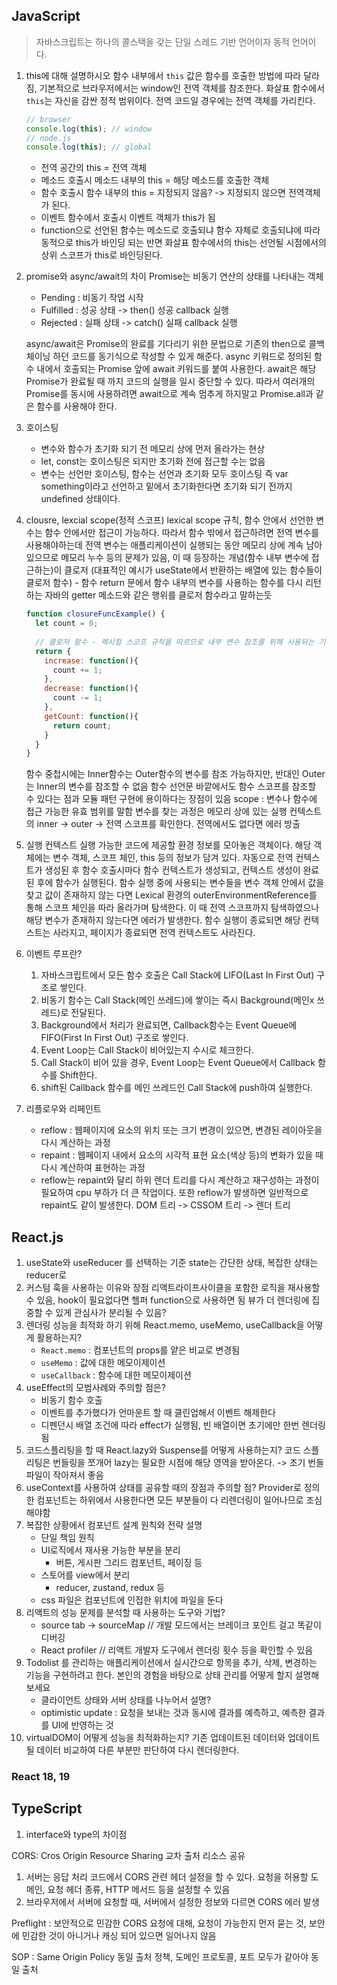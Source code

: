 ## JavaScript

> 자바스크립트는 하나의 콜스택을 갖는 단일 스레드 기반 언어이자 동적 언어이다.

1. this에 대해 설명하시오
   함수 내부에서 `this` 값은 함수를 호출한 방법에 따라 달라짐, 기본적으로 브라우저에서는 window인 전역 객체를 참조한다. 화살표 함수에서 `this`는 자신을 감싼 정적 범위이다. 전역 코드일 경우에는 전역 객체를 가리킨다.

   ```javascript
   // browser
   console.log(this); // window
   // node.js
   console.log(this); // global
   ```

   - 전역 공간의 this = 전역 객체
   - 메소드 호출시 메소드 내부의 this = 해당 메소드를 호출한 객체
   - 함수 호출시 함수 내부의 this = 지정되지 않음? -> 지정되지 않으면 전역객체가 된다.
   - 이벤트 함수에서 호출시 이벤트 객체가 this가 됨
   - function으로 선언된 함수는 메소드로 호출되냐 함수 자체로 호출되냐에 따라 동적으로 this가 바인딩 되는 반면 화살표 함수에서의 this는 선언될 시점에서의 상위 스코프가 this로 바인딩된다.

2. promise와 async/await의 차이
   Promise는 비동기 연산의 상태를 나타내는 객체

   - Pending : 비동기 작업 시작
   - Fulfilled : 성공 상태 -> then() 성공 callback 실행
   - Rejected : 실패 상태 -> catch() 실패 callback 실행

   async/await은 Promise의 완료를 기다리기 위한 문법으로 기존의 then으로 콜백 체이닝 하던 코드를 동기식으로 작성할 수 있게 해준다. async 키워드로 정의된 함수 내에서 호출되는 Promise 앞에 await 키워드를 붙여 사용한다. await은 해당  Promise가 완료될 때 까지 코드의 실행을 일시 중단할 수 있다. 따라서 여러개의 Promise를 동시에 사용하려면 await으로 계속 멈추게 하지말고 Promise.all과 같은 함수를 사용해야 한다.

3. 호이스팅

   - 변수와 함수가 초기화 되기 전 메모리 상에 먼저 올라가는 현상
   - let, const는 호이스팅은 되지만 초기화 전에 접근할 수는 없음
   - 변수는 선언만 호이스팅, 함수는 선언과 초기화 모두 호이스팅
     즉 var something이라고 선언하고 밑에서 초기화한다면 초기화 되기 전까지 undefined 상태이다.

4. clousre, lexcial scope(정적 스코프)
   lexical scope 규칙, 함수 안에서 선언한 변수는 함수 안에서만 접근이 가능하다. 따라서 함수 밖에서 접근하려면 전역 변수를 사용해야하는데 전역 변수는 애플리케이션이 실행되는 동안 메모리 상에 계속 남아 있으므로 메모리 누수 등의 문제가 있음, 이 때 등장하는 개념(함수 내부 변수에 접근하는)이 클로저 (대표적인 예시가 useState에서 반환하는 배열에 있는 함수들이 클로저 함수) - 함수 return 문에서 함수 내부의 변수를 사용하는 함수를 다시 리턴하는 자바의 getter 메소드와 같은 행위를 클로저 함수라고 말하는듯
   
   ```javascript
   function closureFuncExample() {
     let count = 0;
     
     // 클로저 함수 - 렉시컬 스코프 규칙을 따르므로 내부 변수 참조를 위해 사용되는 기법
     return {
       increase: function(){
         count += 1;
       },
       decrease: function(){
         count -= 1;
       },
       getCount: function(){
         return count;
       }
     }
   }
   ```
   
   함수 중첩시에는 Inner함수는 Outer함수의 변수를 참조 가능하지만, 반대인 Outer는 Inner의 변수를 참조할 수 없음
   함수 선언문 바깥에서도 함수 스코프를 참조할 수 있다는 점과 모듈 패턴 구현에 용이하다는 장점이 있음
   scope : 변수나 함수에 접근 가능한 유효 범위를 말함
   변수를 찾는 과정은 메모리 상에 있는 실행 컨텍스트의 inner -> outer -> 전역 스코프를 확인한다. 전역에서도 없다면 에러 방출
   
5. 실행 컨텍스트
   실행 가능한 코드에 제공할 환경 정보를 모아놓은 객체이다. 해당 객체에는 변수 객체, 스코프 체인, this 등의 정보가 담겨 있다. 자동으로 전역 컨텍스트가 생성된 후 함수 호출시마다 함수 컨텍스트가 생성되고, 컨텍스트 생성이 완료된 후에 함수가 실행된다. 함수 실행 중에 사용되는 변수들을 변수 객체 안에서 값을 찾고 값이 존재하지 않는 다면 Lexical 환경의 outerEnvironmentReference를 통해 스코프 체인을 따라 올라가며 탐색한다. 이 때 전역 스코프까지 탐색하였으나 해당 변수가 존재하지 않는다면 에러가 발생한다. 함수 실행이 종료되면 해당 컨텍스트는 사라지고, 페이지가 종료되면 전역 컨텍스트도 사라진다.

6. 이벤트 루프란?

   1. 자바스크립트에서 모든 함수 호출은 Call Stack에 LIFO(Last In First Out) 구조로 쌓인다.
   2. 비동기 함수는 Call Stack(메인 쓰레드)에 쌓이는 즉시 Background(메인x 쓰레드)로 전달된다.
   3. Background에서 처리가 완료되면, Callback함수는 Event Queue에 FIFO(First In First Out) 구조로 쌓인다.
   4. Event Loop는 Call Stack이 비어있는지 수시로 체크한다.
   5. Call Stack이 비어 있을 경우, Event Loop는 Event Queue에서 Callback 함수를 Shift한다.
   6. shift된 Callback 함수를 메인 쓰레드인 Call Stack에 push하여 실행한다.

7. 리플로우와 리페인트

   - reflow : 웹페이지에 요소의 위치 또는 크기 변경이 있으면, 변경된 레이아웃을 다시 계산하는 과정
   - repaint : 웹페이지 내에서 요소의 시각적 표현 요소(색상 등)의 변화가 있을 때 다시 계산하여 표현하는 과정
   - reflow는 repaint와 달리 하위 렌더 트리를 다시 계산하고 재구성하는 과정이 필요하여 cpu 부하가 더 큰 작업이다. 또한 reflow가 발생하면 일반적으로 repaint도 같이 발생한다.
     DOM 트리 -> CSSOM 트리 -> 렌더 트리

## React.js

1. useState와 useReducer 를 선택하는 기준 
   state는 간단한 상태, 복잡한 상태는 reducer로 
2. 커스텀 훅을 사용하는 이유와 장점 
   리액트라이프사이클을 포함한 로직을 재사용할 수 있음, hook이 필요없다면 헬퍼 function으로 사용하면 됨
   뷰가 더 렌더링에 집중할 수 있게 관심사가 분리될 수 있음?
3. 렌더링 성능을 최적화 하기 위해 React.memo, useMemo, useCallback을 어떻게 활용하는지? 
   - `React.memo` : 컴포넌트의 props를 얕은 비교로 변경됨
   - `useMemo` : 값에 대한 메모이제이션
   - `useCallback` : 함수에 대한 메모이제이션
4. useEffect의 모범사례와 주의할 점은? 
   - 비동기 함수 호출
   - 이벤트를 추가했다가 언마운트 할 때 클린업해서 이벤트 해제한다
   - 디펜던시 배열 조건에 따라 effect가 실행됨, 빈 배열이면 초기에만 한번 렌더링됨
5. 코드스플리팅을 할 때 React.lazy와 Suspense를 어떻게 사용하는지? 
   코드 스플리팅은 번들링을 쪼개어 lazy는 필요한 시점에 해당 영역을 받아온다. -> 초기 번들 파일이 작아져서 좋음
6. useContext를 사용하여 상태를 공유할 때의 장점과 주의할 점? 
   Provider로 정의한 컴포넌트는 하위에서 사용한다면 모든 부분들이 다 리렌더링이 일어나므로 조심해야함
7. 복잡한 상황에서 컴포넌트 설계 원칙와 전략 설명 
   - 단일 책임 원칙
   - UI로직에서 재사용 가능한 부분을 분리
     - 버튼, 게시판 그리드 컴포넌트, 페이징 등
   - 스토어를 view에서 분리
     - reducer, zustand, redux 등
   - css 파일은 컴포넌트에 인접한 위치에 파일을 둔다
8. 리액트의 성능 문제를 분석할 때 사용하는 도구와 기법? 
   - source tab -> sourceMap // 개발 모드에서는 브레이크 포인트 걸고 똑같이 디버깅
   - React profiler // 리액트 개발자 도구에서 렌더링 횟수 등을 확인할 수 있음
9. Todolist 를 관리하는 애플리케이션에서 실시간으로 항목을 추가, 삭제, 변경하는 기능을 구현하려고 한다. 본인의 경험을 바탕으로 상태 관리를 어떻게 할지 설명해보세요
   - 클라이언트 상태와 서버 상태를 나누어서 설명?
   - optimistic update : 요청을 보내는 것과 동시에 결과를 예측하고, 예측한 결과를 UI에 반영하는 것
10. virtualDOM이 어떻게 성능을 최적화하는지?
    기존 업데이트된 데이터와 업데이트 될 데이터 비교하여 다른 부분만 판단하여 다시 렌더링한다.



### React 18, 19



## TypeScript

1. interface와 type의 차이점







CORS: Cros Origin Resource Sharing 교차 출처 리소스 공유

1. 서버는 응답 처리 코드에서 CORS 관련 헤더 설정을 할 수 있다.
   요청을 허용할 도메인, 요청 헤더 종류, HTTP 메서드 등을 설정할 수 있음
2. 브라우저에서 서버에 요청할 때, 서버에서 설정한 정보와 다르면 CORS 에러 발생



Preflight : 보안적으로 민감한 CORS 요청에 대해, 요청이 가능한지 먼저 묻는 것, 보안에 민감한 것이 아니거나 캐싱 되어 있으면 일어나지 않음

SOP : Same Origin Policy 동일 출처 정책, 도메인 프로토콜, 포트 모두가 같아야 동일 출처
